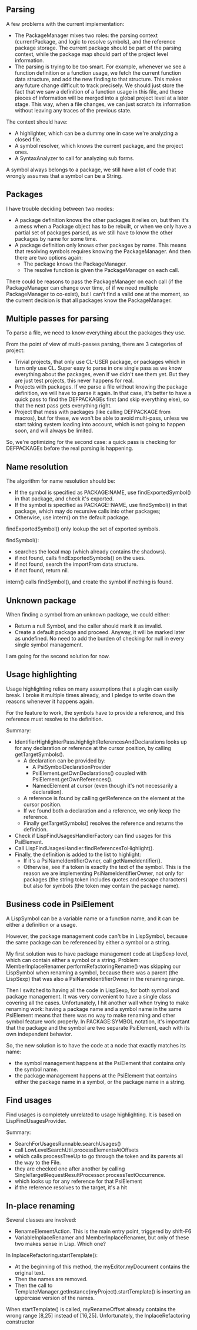 
## Parsing

A few problems with the current implementation:
* The PackageManager mixes two roles: the parsing context (currentPackage, and logic to resolve symbols), and the 
reference package storage. The current package should be part of the parsing context, while the package map should
part of the project level information.
* The parsing is trying to be too smart. For example, whenever we see a function definition or a function usage, we
fetch the current function data structure, and add the new finding to that structure. This makes any future change
difficult to track precisely. We should just store the fact that we saw a definition of a function usage in this
file, and these pieces of information will be merged into a global project level at a later stage. This way,
when a file changes, we can just scratch its information without leaving any traces of the previous state.

The context should have:
* A highlighter, which can be a dummy one in case we're analyzing a closed file.
* A symbol resolver, which knows the current package, and the project ones.
* A SyntaxAnalyzer to call for analyzing sub forms.

A symbol always belongs to a package, we still have a lot of code that wrongly assumes that a symbol can be a String.

## Packages

I have trouble deciding between two modes:
* A package definition knows the other packages it relies on, but then it's a mess when a Package object has to
be rebuilt, or when we only have a partial set of packages parsed, as we still have to know the other packages by
name for some time.
* A package definition only knows other packages by name. This means that resolving symbols requires knowing the
PackageManager. And then there are two options again:
  * The package knows the PackageManager.
  * The resolve function is given the PackageManager on each call.

There could be reasons to pass the PackageManager on each call (if the PackageManager can change over time, of if we
need multiple PackageManager to co-exist), but I can't find a valid one at the moment, so the current decision is that
all packages know the PackageManager.

## Multiple passes for parsing

To parse a file, we need to know everything about the packages they use.

From the point of view of multi-passes parsing, there are 3 categories of project:
* Trivial projects, that only use CL-USER package, or packages which in turn only use CL.
Super easy to parse in one single pass as we know everything about the packages, even if we didn't see them yet.
But they are just test projects, this never happens for real.
* Projects with packages. If we parse a file without knowing the package definition, we will have to parse it again.
In that case, it's better to have a quick pass to find the DEFPACKAGEs first (and skip everything else), so that the
next pass gets everything right.
* Project that mess with packages (like calling DEFPACKAGE from macros), but for these, we won't be able to avoid
multi-pass, unless we start taking system loading into account, which is not going to happen soon, and will always
be limited.

So, we're optimizing for the second case: a quick pass is checking for DEFPACKAGEs before the real parsing is happening.

## Name resolution

The algorithm for name resolution should be:
* If the symbol is specified as PACKAGE:NAME, use findExportedSymbol() in that package, and check it's exported.
* If the symbol is specified as PACKAGE::NAME, use findSymbol() in that package, which may do recursive calls into other
packages;
* Otherwise, use intern() on the default package.

findExportedSymbol() only lookup the set of exported symbols.

findSymbol():
* searches the local map (which already contains the shadows).
* if not found, calls findExportedSymbols() on the uses.
* if not found, search the importFrom data structure.
* if not found, return nil.

intern() calls findSymbol(), and create the symbol if nothing is found.

## Unknown package

When finding a symbol from an unknown package, we could either:
* Return a null Symbol, and the caller should mark it as invalid.
* Create a default package and proceed. Anyway, it will be marked later as undefined. No need to add the burden of
checking for null in every single symbol management.

I am going for the second solution for now. 

## Usage highlighting

Usage highlighting relies on many assumptions that a plugin can easily break. I broke it multiple times already,
and I pledge to write down the reasons whenever it happens again.

For the feature to work, the symbols have to provide a reference, and this reference must resolve to the
definition.

Summary:
* IdentifierHighlighterPass.highlightReferencesAndDeclarations looks up for any declaration or reference at the cursor 
position, by calling getTargetSymbols().
  * A declaration can be provided by:
    * A PsiSymbolDeclarationProvider
    * PsiElement.getOwnDeclarations() coupled with PsiElement.getOwnReferences().
    * NamedElement at cursor (even though it's not necessarily a declaration).
  * A reference is found by calling getReference on the element at the cursor position.
  * If we found both a declaration and a reference, we only keep the reference.
  * Finally getTargetSymbols() resolves the reference and returns the definition.
* Check if LispFindUsagesHandlerFactory can find usages for this PsiElement.
* Call LispFindUsagesHandler.findReferencesToHighlight().
* Finally, the definition is added to the list to highlight:
  * If it's a PsiNameIdentifierOwner, call getNameIdentifier().
  * Otherwise, see if a token is exactly the text of the symbol. This is the reason we are implementing
PsiNameIdentifierOwner, not only for packages (the string token includes quotes and escape characters) but also
for symbols (the token may contain the package name).

## Business code in PsiElement

A LispSymbol can be a variable name or a function name, and it can be either a definition or a usage.

However, the package management code can't be in LispSymbol, because the same package can be referenced
by either a symbol or a string.

My first solution was to have package management code at LispSexp level, which can contain either a symbol or a string.
Problem: MemberInplaceRenamer.performRefactoringRename() was skipping our LispSymbol when renaming a symbol, because
there was a parent (the LispSexp) that was also a PsiNameIdentifierOwner in the renaming range.

Then I switched to having all the code in LispSexp, for both symbol and package management. It was very convenient
to have a single class covering all the cases. Unfortunately, I hit another wall when trying to make renaming work:
having a package name and a symbol name in the same PsiElement means that there was no way to make renaming
and other symbol feature work properly. In PACKAGE:SYMBOL notation, it's important that the package and the symbol
are two separate PsiElement, each with its own independent behavior.

So, the new solution is to have the code at a node that exactly matches its name:
* the symbol management happens at the PsiElement that contains only the symbol name.
* the package management happens at the PsiElement that contains either the package name in a symbol, or the package
name in a string.

## Find usages

Find usages is completely unrelated to usage highlighting. It is based on LispFindUsagesProvider.

Summary:
* SearchForUsagesRunnable.searchUsages()
* call LowLevelSearchUtil.processElementsAtOffsets
* which calls processTreeUp to go through the token and its parents all the way to the File.
* they are checked one after another by calling SingleTargetRequestResultProcessor.processTextOccurrence.
* which looks up for any reference for that PsiElement
* if the reference resolves to the target, it's a hit

## In-place renaming

Several classes are involved:
* RenameElementAction. This is the main entry point, triggered by shift-F6
* VariableInplaceRenamer and MemberInplaceRenamer, but only of these two makes sense in Lisp. Which one?

In InplaceRefactoring.startTemplate():
* At the beginning of this method, the myEditor.myDocument contains the original text.
* Then the names are removed.
* Then the call to TemplateManager.getInstance(myProject).startTemplate() is inserting an uppercase version of the names.

When startTemplate() is called, myRenameOffset already contains the wrong range [8,25] instead of [16,25].
Unfortunately, the InplaceRefactoring constructor 